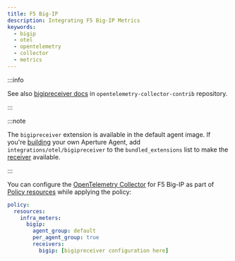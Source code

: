 ```yaml
---
title: F5 Big-IP
description: Integrating F5 Big-IP Metrics
keywords:
  - bigip
  - otel
  - opentelemetry
  - collector
  - metrics
---
```


:::info

See also [bigipreceiver docs][receiver] in `opentelemetry-collector-contrib`
repository.

:::

:::note

The `bigipreceiver` extension is available in the default agent image. If you're
[building][build] your own Aperture Agent, add `integrations/otel/bigipreceiver`
to the `bundled_extensions` list to make the [receiver][receiver] available.

:::

You can configure the [OpenTelemetry Collector][opentelemetry-collector] for F5
Big-IP as part of [Policy resources][policy-resources] while applying the
policy:

```yaml
policy:
  resources:
    infra_meters:
      bigip:
        agent_group: default
        per_agent_group: true
        receivers:
          bigip: [bigipreceiver configuration here]
```

[build]: /reference/aperturectl/build/agent/agent.md
[receiver]:
  https://github.com/open-telemetry/opentelemetry-collector-contrib/tree/main/receiver/bigipreceiver
[opentelemetry-collector]: /reference/configuration/spec.md#telemetry-collector
[policy-resources]: /reference/configuration/spec.md#resources
